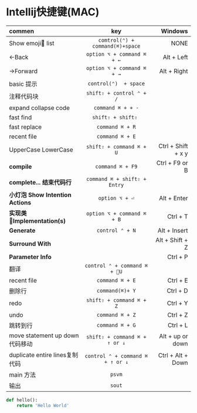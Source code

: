 # Intellij快捷键(MAC)
| commen | key  | Windows |
| :---   | :---: |    ---: |
Show emoji list| `comtrol(⌃) + command(⌘)+space` | NONE
←Back | `option ⌥ + command ⌘ + ←` | Alt + Left
→Forward | `option ⌥ + command ⌘ + →` | Alt + Right
basic 提示 | `control(⌃)  + space` 
注释代码块 | `shift⇧ + control ⌃ + /`
expand collapse code | `command ⌘ + + -`
fast find | ` shift⇧ + shift⇧  `
fast replace | ` command ⌘ + R `
recent file | ` command ⌘ + E `
UpperCase LowerCase | ` shift⇧ + command ⌘ + U ` | Ctrl + Shift + x y
**compile** | `command ⌘ + F9` | Ctrl + F9 or B
**complete... 结束代码行** | `command ⌘ + shift⇧ + Entry`
**小灯泡 Show Intention Actions** | `option ⌥ + ⏎` | Alt + Enter|
**实现类 Implementation(s)** | `option ⌥ + command ⌘ + B` | Ctrl + T
**Generate** | `control ⌃ + N` | Alt + Insert |
**Surround With** |  | Alt + Shift + Z |
**Parameter Info** |  | Ctrl + P |
翻译 | `control ⌃ + command ⌘ + U` 
recent file | ` command ⌘ + E ` | Ctrl + E
删除行 | `command(⌘)+ Y` | Ctrl + D
redo | `shift⇧ + command ⌘ + Z` | Ctrl + Y
undo | `command ⌘ + Z` | Ctrl + Z
跳转到行 | `command ⌘ + G` | Ctrl + L |
move statement up down代码移动 | `shift⇧ + command ⌘ + ↑ or ↓` | Alt + up or down
duplicate entire lines复制代码 | `control ⌃ + command ⌘ + ↑ or ↓` | Ctrl + Alt + Down 
main 方法 | ` psvm `
输出 | ` sout `



```python
def hello():
    return 'Hello World'
```
